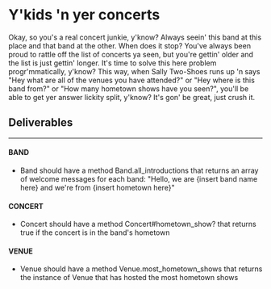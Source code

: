 # Y'kids 'n yer concerts
Okay, so you's a real concert junkie, y'know? Always seein' this band at this place and that band at the other. When does it stop? You've always been proud to rattle off the list of concerts ya seen, but you're gettin' older and the list is just gettin' longer. It's time to solve this here problem progr'mmatically, y'know? This way, when Sally Two-Shoes runs up 'n says "Hey what are all of the venues you have attended?" or "Hey where is this band from?" or "How many hometown shows have you seen?", you'll be able to get yer answer lickity split, y'know? It's gon' be great, just crush it.

## Deliverables
________________
#### BAND
<!-- - Band should initialize with a name and hometown -->
  <!-- - A band should be able to change its name, but should not be able to change its hometown -->
<!-- - Band should have a method Band.all that returns all the instances of Band -->
<!-- - Band should have a method Band#play_in_venue that takes a venue and date as a string as arguments and books that venue for the band. -->
<!-- - Band should have a method Band#concerts should return an array of all that band's concerts -->
- Band should have a method Band.all_introductions that returns an array of welcome messages for each band: "Hello, we are {insert band name here} and we're from {insert hometown here}"
<!-- - Band should have a method Band#venues that returns an array of all the venues the band has concerts in -->

#### CONCERT
<!-- - Concert should initialize with a date, band, and venue -->
<!-- - Concert should have a Concert.all method which returns all the instances of Concert -->
<!-- - Concert should have methods Concert#band and Concert#venue that return the band and venue associated to the Concert -->
- Concert should have a method Concert#hometown_show? that returns true if the concert is in the band's hometown

#### VENUE
<!-- - Venue should initialize with a title and city -->
  <!-- - A venue should be able to change its title, but not its city -->
<!-- - Venue should have a method Venue.all method which returns all the instances of Venue -->
<!-- - Venue should have a method Venue#concerts that lists all the concerts that have ever been performed in that venue -->
<!-- - Venue should have a method Venue#bands that lists all the bands that have ever played in that venue -->
- Venue should have a method Venue.most_hometown_shows that returns the instance of Venue that has hosted the most hometown shows
